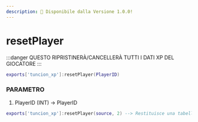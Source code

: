 ```yaml
---
description: 🔧 Disponibile dalla Versione 1.0.0!
---
```


# resetPlayer

:::danger
QUESTO RIPRISTINERÀ/CANCELLERÀ TUTTI I DATI XP DEL GIOCATORE
:::

```lua title="Sintassi di Esportazione"
exports['tuncion_xp']:resetPlayer(PlayerID)
```

### PARAMETRO

1. PlayerID <span className="color-blue">(INT)</span> <span className="color-orange">-> PlayerID</span>

```lua
exports['tuncion_xp']:resetPlayer(source, 2) --> Restituisce una tabella con informazioni
```